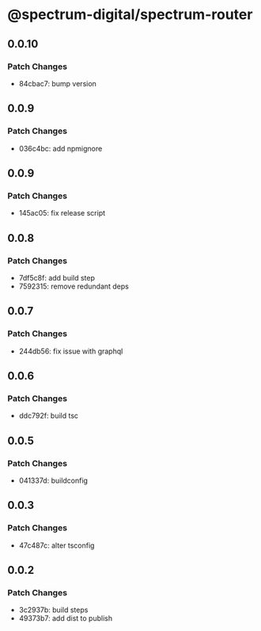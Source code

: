 # @spectrum-digital/spectrum-router

## 0.0.10

### Patch Changes

- 84cbac7: bump version

## 0.0.9

### Patch Changes

- 036c4bc: add npmignore

## 0.0.9

### Patch Changes

- 145ac05: fix release script

## 0.0.8

### Patch Changes

- 7df5c8f: add build step
- 7592315: remove redundant deps

## 0.0.7

### Patch Changes

- 244db56: fix issue with graphql

## 0.0.6

### Patch Changes

- ddc792f: build tsc

## 0.0.5

### Patch Changes

- 041337d: buildconfig

## 0.0.3

### Patch Changes

- 47c487c: alter tsconfig

## 0.0.2

### Patch Changes

- 3c2937b: build steps
- 49373b7: add dist to publish
